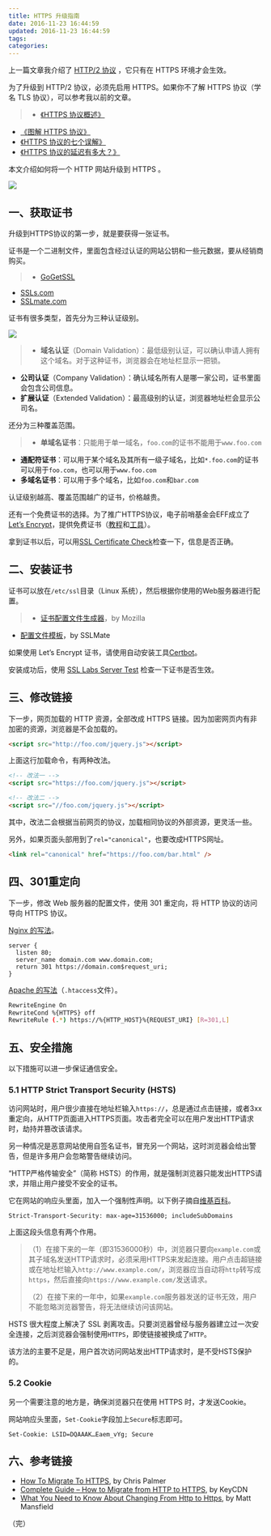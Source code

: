 ```yaml
---
title: HTTPS 升级指南
date: 2016-11-23 16:44:59
updated: 2016-11-23 16:44:59
tags:
categories:
---
```


上一篇文章我介绍了 [HTTP/2 协议](http://www.ruanyifeng.com/blog/2016/08/http.html) ，它只有在 HTTPS 环境才会生效。

为了升级到 HTTP/2 协议，必须先启用 HTTPS。如果你不了解 HTTPS 协议（学名 TLS 协议），可以参考我以前的文章。

> - [《HTTPS 协议概述》](http://www.ruanyifeng.com/blog/2014/02/ssl_tls.html)
- [《图解 HTTPS 协议》](http://www.ruanyifeng.com/blog/2014/09/illustration-ssl.html)
-  [《HTTPS 协议的七个误解》](http://www.ruanyifeng.com/blog/2011/02/seven_myths_about_https.html)
- [《HTTPS 协议的延迟有多大？》](http://www.ruanyifeng.com/blog/2014/09/ssl-latency.html)

<!-- more -->
本文介绍如何将一个 HTTP 网站升级到 HTTPS 。

![](http://www.ruanyifeng.com/blogimg/asset/2016/bg2016082601.png)

## 一、获取证书

升级到HTTPS协议的第一步，就是要获得一张证书。

证书是一个二进制文件，里面包含经过认证的网站公钥和一些元数据，要从经销商购买。
 
> - [GoGetSSL](https://www.gogetssl.com/)
- [SSLs.com](https://www.ssls.com/)
- [SSLmate.com](https://sslmate.com/)

证书有很多类型，首先分为三种认证级别。

![](http://www.ruanyifeng.com/blogimg/asset/2016/bg2016082602.png)

> - **域名认证**（Domain Validation）：最低级别认证，可以确认申请人拥有这个域名。对于这种证书，浏览器会在地址栏显示一把锁。
- **公司认证**（Company Validation）：确认域名所有人是哪一家公司，证书里面会包含公司信息。
- **扩展认证**（Extended Validation）：最高级别的认证，浏览器地址栏会显示公司名。

还分为三种覆盖范围。

> - **单域名证书**：只能用于单一域名，`foo.com`的证书不能用于`www.foo.com`
- **通配符证书**：可以用于某个域名及其所有一级子域名，比如`*.foo.com`的证书可以用于`foo.com`，也可以用于`www.foo.com`
- **多域名证书**：可以用于多个域名，比如`foo.com`和`bar.com`

认证级别越高、覆盖范围越广的证书，价格越贵。

还有一个免费证书的选择。为了推广HTTPS协议，电子前哨基金会EFF成立了 [Let’s Encrypt](https://letsencrypt.org/)，提供免费证书（[教程](https://www.digitalocean.com/community/tags/let-s-encrypt?type=tutorials)和[工具](https://certbot.eff.org/)）。

拿到证书以后，可以用[SSL Certificate Check](https://tools.keycdn.com/ssl)检查一下，信息是否正确。

## 二、安装证书

证书可以放在`/etc/ssl`目录（Linux 系统），然后根据你使用的Web服务器进行配置。

> - [证书配置文件生成器](https://mozilla.github.io/server-side-tls/ssl-config-generator/)，by Mozilla
- [配置文件模板](https://github.com/SSLMate/tlsconfigguide/tree/master/templates)，by SSLMate

如果使用 Let’s Encrypt 证书，请使用自动安装工具[Certbot](https://certbot.eff.org/)。

安装成功后，使用 [SSL Labs Server Test](https://www.ssllabs.com/ssltest/analyze.html) 检查一下证书是否生效。


## 三、修改链接

下一步，网页加载的 HTTP 资源，全部改成 HTTPS 链接。因为加密网页内有非加密的资源，浏览器是不会加载的。

```html
<script src="http://foo.com/jquery.js"></script>
```

上面这行加载命令，有两种改法。

```html
<!-- 改法一 -->
<script src="https://foo.com/jquery.js"></script>

<!-- 改法二 -->
<script src="//foo.com/jquery.js"></script>
```

其中，改法二会根据当前网页的协议，加载相同协议的外部资源，更灵活一些。

另外，如果页面头部用到了`rel="canonical"`，也要改成HTTPS网址。

```html
<link rel="canonical" href="https://foo.com/bar.html" />
```

## 四、301重定向

下一步，修改 Web 服务器的配置文件，使用 301 重定向，将 HTTP 协议的访问导向 HTTPS 协议。

[Nginx 的写法](https://serverfault.com/questions/67316/in-nginx-how-can-i-rewrite-all-http-requests-to-https-while-maintaining-sub-dom)。

```http
server {
  listen 80;
  server_name domain.com www.domain.com;
  return 301 https://domain.com$request_uri;
}
```

[Apache 的写法](https://httpd.apache.org/docs/2.4/rewrite/remapping.html#canonicalhost)（`.htaccess`文件）。

```bash
RewriteEngine On
RewriteCond %{HTTPS} off
RewriteRule (.*) https://%{HTTP_HOST}%{REQUEST_URI} [R=301,L]
```

## 五、安全措施

以下措施可以进一步保证通信安全。

### 5.1 HTTP Strict Transport Security (HSTS)

访问网站时，用户很少直接在地址栏输入`https://`，总是通过点击链接，或者3xx重定向，从HTTP页面进入HTTPS页面。攻击者完全可以在用户发出HTTP请求时，劫持并篡改该请求。

另一种情况是恶意网站使用自签名证书，冒充另一个网站，这时浏览器会给出警告，但是许多用户会忽略警告继续访问。

“HTTP严格传输安全”（简称 HSTS）的作用，就是强制浏览器只能发出HTTPS请求，并阻止用户接受不安全的证书。

它在网站的响应头里面，加入一个强制性声明。以下例子摘自[维基百科](https://zh.wikipedia.org/wiki/HTTP%E4%B8%A5%E6%A0%BC%E4%BC%A0%E8%BE%93%E5%AE%89%E5%85%A8)。

```http
Strict-Transport-Security: max-age=31536000; includeSubDomains
```

上面这段头信息有两个作用。

> （1）在接下来的一年（即31536000秒）中，浏览器只要向`example.com`或其子域名发送HTTP请求时，必须采用HTTPS来发起连接。用户点击超链接或在地址栏输入`http://www.example.com/`，浏览器应当自动将`http`转写成`https`，然后直接向`https://www.example.com/`发送请求。
> 
> （2）在接下来的一年中，如果`example.com`服务器发送的证书无效，用户不能忽略浏览器警告，将无法继续访问该网站。

HSTS 很大程度上解决了 SSL 剥离攻击。只要浏览器曾经与服务器建立过一次安全连接，之后浏览器会强制使用`HTTPS`，即使链接被换成了`HTTP`。

该方法的主要不足是，用户首次访问网站发出HTTP请求时，是不受HSTS保护的。

### 5.2 Cookie

另一个需要注意的地方是，确保浏览器只在使用 HTTPS 时，才发送Cookie。

网站响应头里面，`Set-Cookie`字段加上`Secure`标志即可。

```http
Set-Cookie: LSID=DQAAAK…Eaem_vYg; Secure
```

## 六、参考链接

- [How To Migrate To HTTPS](https://docs.google.com/document/d/1oRXJUIttqQxuxmjj2tgYjj096IKw4Zcw6eAoIKWZ2oQ/edit#), by Chris Palmer
- [Complete Guide – How to Migrate from HTTP to HTTPS](https://www.keycdn.com/blog/http-to-https/), by KeyCDN
- [What You Need to Know About Changing From Http to Https](http://smallbiztrends.com/2015/04/changing-from-http-to-https.html), by Matt Mansfield

（完）